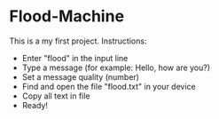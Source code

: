 # Flood-Machine

This is a my first project.
Instructions:
* Enter "flood" in the input line
* Type a message (for example: Hello, how are you?)
* Set a message quality (number)
* Find and open the file "flood.txt" in your device
* Copy all text in file
* Ready!
